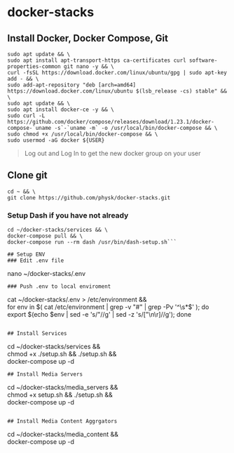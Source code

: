 # docker-stacks

## Install Docker, Docker Compose, Git
```
sudo apt update && \
sudo apt install apt-transport-https ca-certificates curl software-properties-common git nano -y && \
curl -fsSL https://download.docker.com/linux/ubuntu/gpg | sudo apt-key add - && \
sudo add-apt-repository "deb [arch=amd64] https://download.docker.com/linux/ubuntu $(lsb_release -cs) stable" && \
sudo apt update && \
sudo apt install docker-ce -y && \
sudo curl -L https://github.com/docker/compose/releases/download/1.23.1/docker-compose-`uname -s`-`uname -m` -o /usr/local/bin/docker-compose && \
sudo chmod +x /usr/local/bin/docker-compose && \
sudo usermod -aG docker ${USER}
```
> Log out and Log In to get the new docker group on your user
## Clone git
```
cd ~ && \
git clone https://github.com/physk/docker-stacks.git
```

### Setup Dash if you have not already
```
cd ~/docker-stacks/services && \
docker-compose pull && \
docker-compose run --rm dash /usr/bin/dash-setup.sh```

## Setup ENV
### Edit .env file
```
nano ~/docker-stacks/.env
```
### Push .env to local enviroment
```
cat ~/docker-stacks/.env > /etc/environment && \
for env in $( cat /etc/environment | grep -v "#" | grep -Pv '^\s*$' ); do export $(echo $env | sed -e 's/"//g' | sed -z 's/["\n\r]//g'); done
```

## Install Services
```
cd ~/docker-stacks/services && \
chmod +x ./setup.sh && ./setup.sh && \
docker-compose up -d
```
## Install Media Servers
```
cd ~/docker-stacks/media_servers && \
chmod +x setup.sh && ./setup.sh && \
docker-compose up -d
```

## Install Media Content Aggrgators
```
cd ~/docker-stacks/media_content && \
docker-compose up -d
```